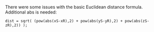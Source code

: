 

There were some issues with the basic Euclidean distance formula.
Additional abs is needed:

    dist = sqrt( (pow(abs(xS-xR),2) + pow(abs(yS-yR),2) + pow(abs(zS-zR),2)) );

